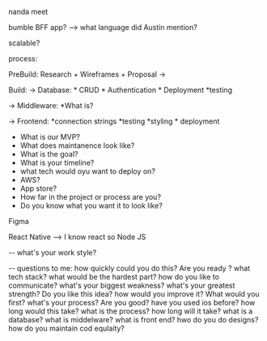 nanda meet


bumble BFF app? --> what language did Austin mention? 

scalable? 

process: 

PreBuild: 
Research + Wireframes + Proposal -> 


Build: 
-> Database: 
    * CRUD
    * Authentication
    * Deployment
    *testing

-> Middleware: 
    *What is? 

-> Frontend: 
    *connection strings 
    *testing
    *styling
    * deployment

* What is our MVP? 
* What does maintanence look like? 
* What is the goal? 
* What is your timeline? 
* what tech would oyu want to deploy on? 
* AWS? 
* App store? 
* How far in the project or process are you? 
* Do you know what you want it to look like? 

Figma 

React Native --> I know react so 
Node JS 

-- what's your work style? 

-- questions to me: how quickly could you do this? 
Are you ready ? 
what tech stack? 
what would be the hardest part? 
how do you like to communicate? 
what's your biggest weakness? 
what's your greatest strength? 
Do you like this idea? 
how would you improve it? 
What would you first? 
what's your process? 
Are you good? 
have you used ios before? 
how long would this take? 
what is the process? how long will it take? 
what is a database? 
what is middelware? 
what is front end? 
hwo do you do designs? 
how do you maintain cod equlaity? 